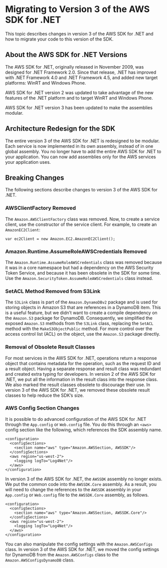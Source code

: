 # Migrating to Version 3 of the AWS SDK for \.NET<a name="migration-v3"></a>

This topic describes changes in version 3 of the AWS SDK for \.NET and how to migrate your code to this version of the SDK\.

## About the AWS SDK for \.NET Versions<a name="net-dg-migrate-v3-intro"></a>

The AWS SDK for \.NET, originally released in November 2009, was designed for \.NET Framework 2\.0\. Since that release, \.NET has improved with \.NET Framework 4\.0 and \.NET Framework 4\.5, and added new target platforms: WinRT and Windows Phone\.

AWS SDK for \.NET version 2 was updated to take advantage of the new features of the \.NET platform and to target WinRT and Windows Phone\.

AWS SDK for \.NET version 3 has been updated to make the assemblies modular\.

## Architecture Redesign for the SDK<a name="net-dg-migrate-v3-arch"></a>

The entire version 3 of the AWS SDK for \.NET is redesigned to be modular\. Each service is now implemented in its own assembly, instead of in one global assembly\. You no longer have to add the entire AWS SDK for \.NET to your application\. You can now add assemblies only for the AWS services your application uses\.

## Breaking Changes<a name="net-dg-migrate-v3-breaking"></a>

The following sections describe changes to version 3 of the AWS SDK for \.NET\.

### AWSClientFactory Removed<a name="awsclientfactory-removed"></a>

The `Amazon.AWSClientFactory` class was removed\. Now, to create a service client, use the constructor of the service client\. For example, to create an `AmazonEC2Client`:

```
var ec2Client = new Amazon.EC2.AmazonEC2Client();
```

### Amazon\.Runtime\.AssumeRoleAWSCredentials Removed<a name="assumeroleawscredentials-removed"></a>

The `Amazon.Runtime.AssumeRoleAWSCredentials` class was removed because it was in a core namespace but had a dependency on the AWS Security Token Service, and because it has been obsolete in the SDK for some time\. Use the `Amazon.SecurityToken.AssumeRoleAWSCredentials` class instead\.

### SetACL Method Removed from S3Link<a name="setacl-removed"></a>

The `S3Link` class is part of the `Amazon.DynamoDBv2` package and is used for storing objects in Amazon S3 that are references in a DynamoDB item\. This is a useful feature, but we didn’t want to create a compile dependency on the `Amazon.S3` package for DynamoDB\. Consequently, we simplified the exposed `Amazon.S3` methods from the `S3Link` class, replacing the `SetACL` method with the `MakeS3ObjectPublic` method\. For more control over the access control list \(ACL\) on the object, use the `Amazon.S3` package directly\.

### Removal of Obsolete Result Classes<a name="result-classes-removed"></a>

For most services in the AWS SDK for \.NET, operations return a response object that contains metadata for the operation, such as the request ID and a result object\. Having a separate response and result class was redundant and created extra typing for developers\. In version 2 of the AWS SDK for \.NET, we put all the information in the result class into the response class\. We also marked the result classes obsolete to discourage their use\. In version 3 of the AWS SDK for \.NET, we removed these obsolete result classes to help reduce the SDK’s size\.

### AWS Config Section Changes<a name="configs-changes"></a>

It is possible to do advanced configuration of the AWS SDK for \.NET through the `App.config` or `Web.config` file\. You do this through an `<aws>` config section like the following, which references the SDK assembly name\.

```
<configuration>
  <configSections>
    <section name="aws" type="Amazon.AWSSection, AWSSDK"/>
  </configSections>
  <aws region="us-west-2">
    <logging logTo="Log4Net"/>
  </aws>
</configuration>
```

In version 3 of the AWS SDK for \.NET, the `AWSSDK` assembly no longer exists\. We put the common code into the `AWSSDK.Core` assembly\. As a result, you will need to change the references to the `AWSSDK` assembly in your `App.config` or `Web.config` file to the `AWSSDK.Core` assembly, as follows\.

```
<configuration>
  <configSections>
    <section name="aws" type="Amazon.AWSSection, AWSSDK.Core"/>
  </configSections>
  <aws region="us-west-2">
    <logging logTo="Log4Net"/>
  </aws>
</configuration>
```

You can also manipulate the config settings with the `Amazon.AWSConfigs` class\. In version 3 of the AWS SDK for \.NET, we moved the config settings for DynamoDB from the `Amazon.AWSConfigs` class to the `Amazon.AWSConfigsDynamoDB` class\.